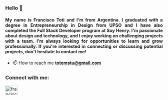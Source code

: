 <h3 align="left">Hello 👋</h3>
<h4 align="justify">My name is Francisco Toti and I'm from Argentina. I graduated with a degree in Entrepreneurship in Design from UPSO and I have also completed the Full Stack Developer program at Soy Henry. I'm passionate about design and technology, and I enjoy working on challenging projects with a team. I'm always looking for opportunities to learn and grow professionally. If you're interested in connecting or discussing potential projects, don't hesitate to contact me!</h4>

- 📫 How to reach me **totemstu@gmail.com**

<h3 align="left">Connect with me:</h3>
<p align="left">
<a href="https://linkedin.com/in/francisco toti" target="blank"><img align="center" src="https://raw.githubusercontent.com/rahuldkjain/github-profile-readme-generator/master/src/images/icons/Social/linked-in-alt.svg" alt="francisco toti" height="30" width="40" /></a>
</p>
